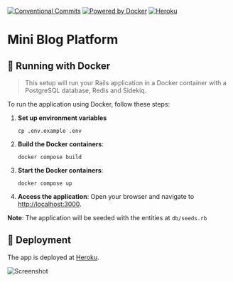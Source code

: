 [![Conventional Commits](https://img.shields.io/badge/Conventional%20Commits-1.0.0-%23FE5196?logo=conventionalcommits&logoColor=white)](https://conventionalcommits.org)
[![Powered by Docker](https://img.shields.io/badge/Powered%20by-Docker-2496ED?style=flat&logo=docker&logoColor=white)](https://www.docker.com/)
[![Heroku](https://img.shields.io/badge/Heroku-Deployed-430098?style=flat&logo=heroku)](https://guarded-dusk-82007-3d4643b2b311.herokuapp.com/)

# Mini Blog Platform

## 🐳 Running with Docker

> This setup will run your Rails application in a Docker container with a
> PostgreSQL database, Redis and Sidekiq.

To run the application using Docker, follow these steps:

1. **Set up environment variables**
   ```shell
   cp .env.example .env
   ```
2. **Build the Docker containers**:
   ```shell
   docker compose build
   ```
3. **Start the Docker containers**:
   ```shell
   docker compose up
   ```
4. **Access the application**: Open your browser and navigate to
   [http://localhost:3000](http://localhost:3000).

**Note**: The application will be seeded with the entities at `db/seeds.rb`

## 🚀 Deployment

The app is deployed
at [Heroku](https://guarded-dusk-82007-3d4643b2b311.herokuapp.com/).

![Screenshot](https://github.com/user-attachments/assets/a2b687f6-b1b0-4d62-9ebd-19457e28ae5f)
